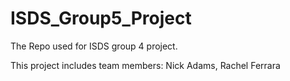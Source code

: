 # ISDS_Group5_Project
The Repo used for ISDS group 4 project.

This project includes team members: Nick Adams, Rachel Ferrara 
